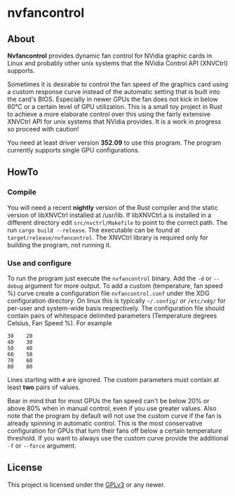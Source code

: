 nvfancontrol
============

About
-----

**Nvfancontrol** provides dynamic fan control for NVidia graphic cards in Linux
and probably other unix systems that the NVidia Control API (XNVCtrl) supports.

Sometimes it is desirable to control the fan speed of the graphics card using a
custom response curve instead of the automatic setting that is built into the
card's BIOS. Especially in newer GPUs the fan does not kick in below 60°C or a
certain level of GPU utilization. This is a small toy project in Rust to
achieve a more elaborate control over this using the fairly extensive XNVCtrl
API for unix systems that NVidia provides. It is a work in progress so proceed
with caution!

You need at least driver version **352.09** to use this program. The program
currently supports single GPU configurations.

HowTo
-----

### Compile

You will need a recent **nightly** version of the Rust compiler and the static
version of libXNVCtrl installed at /usr/lib. If libXNVCtrl.a is installed in a
different directory edit `src/nvctrl/Makefile` to point to the correct path.
The run `cargo build --release`. The executable can be found at
`target/release/nvfancontrol`. The XNVCtrl library is required only for
building the program, not running it.

### Use and configure

To run the program just execute the `nvfancontrol` binary. Add the `-d` or
`--debug` argument for more output. To add a custom (temperature, fan speed %)
curve create a configuration file `nvfancontrol.conf` under the XDG
configuration directory. On linux this is typically `~/.config/` or `/etc/xdg/`
for per-user and system-wide basis respectively. The configuration file should
contain pairs of whitespace delimited parameters (Temperature degrees Celsius,
Fan Speed %). For example

    30    20
    40    30
    50    40
    60    50
    70    60
    80    80

Lines starting with `#` are ignored. The custom parameters must contain at
least **two** pairs of values.

Bear in mind that for most GPUs the fan speed can't be below 20% or above 80%
when in manual control, even if you use greater values. Also note that the
program by default will not use the custom curve if the fan is already spinning
in automatic control. This is the most conservative configuration for GPUs that
turn their fans off below a certain temperature threshold. If you want to
always use the custom curve provide the additional `-f` or `--force` argument.

License
-------
This project is licensed under the
[GPLv3](https://www.gnu.org/licenses/gpl-3.0.html) or any newer.

